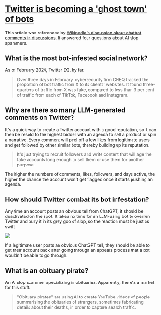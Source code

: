 # [Twitter is becoming a 'ghost town' of bots](https://www.abc.net.au/news/science/2024-02-28/twitter-x-fighting-bot-problem-as-ai-spam-floods-the-internet/103498070)

This article was referenced by [Wikipedia's discussion about chatbot comments in discussions](../../../2025/10/07/wikipedia_chatbot_comments_in_discussions.md). It answered four questions about AI slop spammers.

## What is the most bot-infested social network? 

As of February 2024, Twitter (X), by far.

> Over three days in February, cybersecurity firm CHEQ tracked the proportion of bot traffic from X to its clients' websites. It found three-quarters of traffic from X was fake, compared to less than 3 per cent of traffic from each of TikTok, Facebook and Instagram.

## Why are there so many LLM-generated comments on Twitter?

It's a quick way to create a Twitter account with a good reputation, so it can then be resold to the highest bidder with an agenda to sell a product or spin a narrative. Every comment will peel off a few likes from legitimate users and get followed by other similar bots, thereby building up its reputation.

> It's just trying to recruit followers and write content that will age the fake accounts long enough to sell them or use them for another purpose.

The higher the numbers of comments, likes, followers, and days active, the higher the chance the account won't get flagged once it starts pushing an agenda.

## How should Twitter combat its bot infestation?

Any time an account posts an obvious tell from ChatGPT, it should be deactivated on the spot. It takes no time for an LLM-using bot to overrun Twitter and bury it in its grey goo of slop, so the reaction must be just as swift.

<img src="https://live-production.wcms.abc-cdn.net.au/1d3a50f935b68fde277f17f46233bf33?src">

If a legitimate user posts an obvious ChatGPT tell, they should be able to get their account back after going through an appeals process that a bot wouldn't be able to go through.

## What is an obituary pirate?

An AI slop scammer specializing in obituaries. Apparently, there's a market for this stuff.

> "Obituary pirates" are using AI to create YouTube videos of people summarising the obituaries of strangers, sometimes fabricating details about their deaths, in order to capture search traffic.
